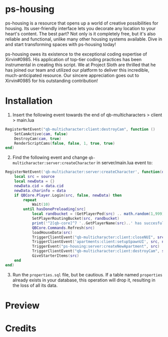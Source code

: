 # ps-housing

ps-housing is a resource that opens up a world of creative possibilities for housing. Its user-friendly interface lets you decorate any location to your heart's content. The best part? Not only is it completely free, but it's also reliable and functional, unlike many other housing systems available. Dive in and start transforming spaces with ps-housing today!

ps-housing owes its existence to the exceptional coding expertise of Xirvin#0985. His application of top-tier coding practices has been instrumental in creating this script. We at Project Sloth are thrilled that he has joined our team and utilized our platform to deliver this incredible, much-anticipated resource. Our sincere appreciation goes out to Xirvin#0985 for his outstanding contribution!

# Installation 
1. Insert the following event towards the end of qb-multicharacters > client > main.lua 

```lua
RegisterNetEvent("qb-multicharacter:client:destroyCam", function ()
    SetCamActive(cam, false)
    DestroyCam(cam, true)
    RenderScriptCams(false, false, 1, true, true)
end)
```

2. Find the following event and change `qb-multicharacter:server:createCharacter` in server/main.lua event to: 

```lua
RegisterNetEvent('qb-multicharacter:server:createCharacter', function(data)
    local src = source
    local newData = {}
    newData.cid = data.cid
    newData.charinfo = data
    if QBCore.Player.Login(src, false, newData) then
        repeat
            Wait(10)
        until hasDonePreloading[src]
            local randbucket = (GetPlayerPed(src) .. math.random(1,999))
            SetPlayerRoutingBucket(src, randbucket)
            print('^2[qb-core]^7 '..GetPlayerName(src)..' has succesfully loaded!')
            QBCore.Commands.Refresh(src)
            loadHouseData(src)
            TriggerClientEvent("qb-multicharacter:client:closeNUI", src)
            TriggerClientEvent('apartments:client:setupSpawnUI', src, newData)
            TriggerEvent("ps-housing:server:createNewApartment", src)
            TriggerClientEvent("qb-multicharacter:client:destroyCam", src)
            GiveStarterItems(src)
    end
end)
```
3. Run the `properties.sql` file, but be cautious. If a table named `properties` already exists in your database, this operation will drop it, resulting in the loss of all its data.

# Preview

# Credits